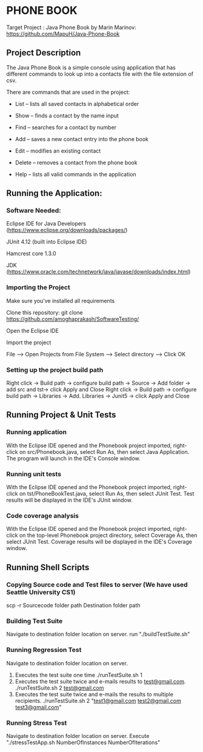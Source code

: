 # PHONE BOOK

Target Project : 
Java Phone Book by Marin Marinov: https://github.com/MapuH/Java-Phone-Book 

## Project Description 

The Java Phone Book is a simple console using application that has different commands to look up into a contacts file with the file extension of csv. 

There are commands that are used in the project:  

* List – lists all saved contacts in alphabetical order 

* Show – finds a contact by the name input 

* Find – searches for a contact by number 

* Add – saves a new contact entry into the phone book 

* Edit – modifies an existing contact 

* Delete – removes a contact from the phone book 

* Help – lists all valid commands in the application 
 

## Running the Application: 

### Software Needed: 

Eclipse IDE for Java Developers (https://www.eclipse.org/downloads/packages/) 

JUnit 4.12 (built into Eclipse IDE) 

Hamcrest core 1.3.0

JDK (https://www.oracle.com/technetwork/java/javase/downloads/index.html) 

### Importing the Project 

Make sure you've installed all requirements 

Clone this repository: git clone https://github.com/amoghaprakash/SoftwareTesting/ 

Open the Eclipse IDE 

Import the project 

File --> Open Projects from File System --> Select directory --> Click OK 

### Setting up the project build path

Right click -> Build path -> configure build path -> Source -> Add folder -> add src and tst-> click Apply and Close
Right click -> Build path -> configure build path -> Libraries -> Add. Libraries -> Junit5 -> click Apply and Close


## Running Project & Unit Tests 

### Running application 

With the Eclipse IDE opened and the Phonebook project imported, right-click on src/Phonebook.java, select Run As, then select Java Application. The program will launch in the IDE's Console window. 

### Running unit tests 

With the Eclipse IDE opened and the Phonebook project imported, right-click on tst/PhoneBookTest.java, select Run As, then select JUnit Test. Test results will be displayed in the IDE's JUnit window. 

### Code coverage analysis 
With the Eclipse IDE opened and the Phonebook project imported, right-click on the top-level Phonebook project directory, select Coverage As, then select JUnit Test. Coverage results will be displayed in the IDE's Coverage window. 

## Running Shell Scripts

### Copying Source code and Test files to server (We have used Seattle University CS1)

scp -r Sourcecode folder path Destination folder path

### Building Test Suite

Navigate to destination folder location on server.
run "./buildTestSuite.sh"

### Running Regression Test

Navigate to destination folder location on server.
1. Executes the test suite one time
         ./runTestSuite.sh 1
2. Executes the test suite twice and e-mails results to test@gmail.com.
         ./runTestSuite.sh 2 test@gmail.com
3. Executes the test suite twice and e-mails the results to multiple recipients.
         ./runTestSuite.sh 2 "test1@gmail.com test2@gmail.com test3@gmail.com"
         

### Running Stress Test

Navigate to destination folder location on server.
Execute "./stressTestApp.sh NumberOfInstances NumberOfIterations"


